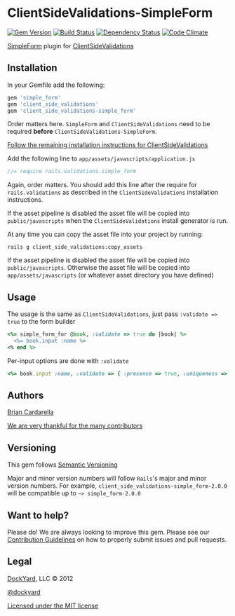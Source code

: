 # ClientSideValidations-SimpleForm #

[![Gem Version](https://badge.fury.io/rb/client_side_validations-simple_form.svg)](http://badge.fury.io/rb/client_side_validations-simple_form)
[![Build Status](https://secure.travis-ci.org/dockyard/client_side_validations-simple_form.svg?branch=master)](https://travis-ci.org/dockyard/client_side_validations-simple_form)
[![Dependency Status](https://gemnasium.com/dockyard/client_side_validations-simple_form.svg)](https://gemnasium.com/dockyard/client_side_validations-simple_form)
[![Code Climate](https://codeclimate.com/github/dockyard/client_side_validations-simple_form/badges/gpa.svg)](https://codeclimate.com/github/dockyard/client_side_validations-simple_form)

[SimpleForm](https://github.com/plataformatec/simple_form) plugin for [ClientSideValidations](https://github.com/bcardarella/client_side_validations)

## Installation ##

In your Gemfile add the following:

```ruby
gem 'simple_form'
gem 'client_side_validations'
gem 'client_side_validations-simple_form'
```

Order matters here. `SimpleForm` and `ClientSideValidations` need to be
required **before** `ClientSideValidations-SimpleForm`.

[Follow the remaining installation instructions for ClientSideValidations](https://github.com/bcardarella/client_side_validations/tree/3-2-stable/README.md)

Add the following line to `app/assets/javascripts/application.js`

```javascript
//= require rails.validations.simple_form
```

Again, order matters. You should add this line after the require for `rails.validations` as described in the `ClientSideValidations` installation instructions.

If the asset pipeline is disabled the asset file will be copied
into `public/javascripts` when the `ClientSideValidations` install generator is run.

At any time you can copy the asset file into your project by running:

```
rails g client_side_validations:copy_assets
```

If the asset pipeline is disabled the asset file will be copied
into `public/javascripts`. Otherwise the asset file will be copied into
`app/assets/javascripts` (or whatever asset directory you have
defined)

## Usage ##

The usage is the same as `ClientSideValidations`, just pass `:validate => true` to the form builder

```ruby
<%= simple_form_for @book, :validate => true do |book| %>
  <%= book.input :name %>
<% end %>
```

Per-input options are done with `:validate`

```ruby
<%= book.input :name, :validate => { :presence => true, :uniqueness => false }
```

## Authors ##

[Brian Cardarella](http://twitter.com/bcardarella)

[We are very thankful for the many contributors](https://github.com/dockyard/client_side_validations-simple_form/graphs/contributors)

## Versioning ##

This gem follows [Semantic Versioning](http://semver.org)

Major and minor version numbers will follow `Rails`'s major and
minor version numbers. For example,
`client_side_validations-simple_form-2.0.0` will be compatible up to
`~> simple_form-2.0.0`

## Want to help? ##

Please do! We are always looking to improve this gem. Please see our
[Contribution Guidelines](https://github.com/dockyard/client_side_validations-simple_form/blob/master/CONTRIBUTING.md)
on how to properly submit issues and pull requests.

## Legal ##

[DockYard](http://dockyard.com), LLC &copy; 2012

[@dockyard](http://twitter.com/dockyard)

[Licensed under the MIT license](http://www.opensource.org/licenses/mit-license.php)
